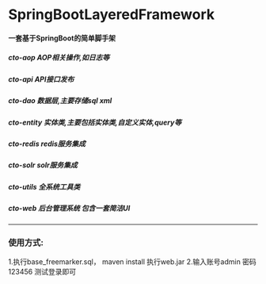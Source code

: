 # SpringBootLayeredFramework

#### 一套基于SpringBoot的简单脚手架

##### cto-aop AOP相关操作,如日志等
##### cto-api API接口发布
##### cto-dao 数据层,主要存储sql xml
##### cto-entity 实体类,主要包括实体类,自定义实体,query等
##### cto-redis redis服务集成
##### cto-solr solr服务集成
##### cto-utils 全系统工具类
##### cto-web 后台管理系统 包含一套简洁UI


---
### 使用方式:
  1.执行base_freemarker.sql， maven install 执行web.jar
  2.输入账号admin 密码123456 测试登录即可

